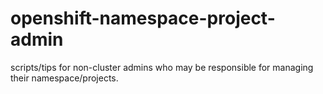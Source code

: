# openshift-namespace-project-admin
scripts/tips for non-cluster admins who may be responsible for managing their namespace/projects.
